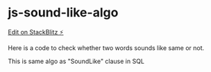 # js-sound-like-algo

[Edit on StackBlitz ⚡️](https://stackblitz.com/edit/js-sound-like-algo)

Here is a code to check whether two words sounds like same or not.

This is same algo as "SoundLike" clause in SQL
